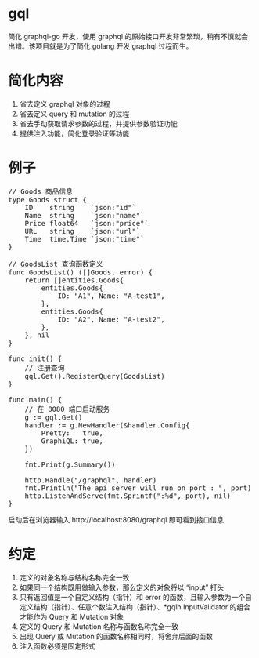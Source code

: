 # gql
简化 graphql-go 开发，使用 graphql 的原始接口开发非常繁琐，稍有不慎就会出错。该项目就是为了简化 golang 开发 graphql 过程而生。

# 简化内容
<ol>
<li>省去定义 graphql 对象的过程</li>
<li>省去定义 query 和 mutation 的过程</li>
<li>省去手动获取请求参数的过程，并提供参数验证功能</li>
<li>提供注入功能，简化登录验证等功能</li>
</ol>

# 例子
<pre>
// Goods 商品信息
type Goods struct {
	ID    string    `json:"id"`
	Name  string    `json:"name"`
	Price float64   `json:"price"`
	URL   string    `json:"url"`
	Time  time.Time `json:"time"`
}

// GoodsList 查询函数定义
func GoodsList() ([]Goods, error) {
	return []entities.Goods{
		entities.Goods{
			ID: "A1", Name: "A-test1",
		},
		entities.Goods{
			ID: "A2", Name: "A-test2",
		},
	}, nil
}

func init() {
	// 注册查询
	gql.Get().RegisterQuery(GoodsList)
}

func main() {
	// 在 8080 端口启动服务
	g := gql.Get()
	handler := g.NewHandler(&handler.Config{
		Pretty:   true,
		GraphiQL: true,
	})

	fmt.Print(g.Summary())

	http.Handle("/graphql", handler)
	fmt.Println("The api server will run on port : ", port)
	http.ListenAndServe(fmt.Sprintf(":%d", port), nil) 
}
</pre>

启动后在浏览器输入 http://localhost:8080/graphql 即可看到接口信息

# 约定
<ol>
	<li>定义的对象名称与结构名称完全一致</li>
	<li>如果同一个结构既用做输入参数，那么定义的对象将以 “input” 打头</li>
	<li>只有返回值是一个自定义结构（指针）和 error 的函数，且输入参数为一个自定义结构（指针）、任意个数注入结构（指针）、*gqlh.InputValidator 的组合才能作为 Query 和 Mutation 对象</li>
	<li>定义的 Query 和 Mutation 名称与函数名称完全一致</li>
	<li>出现 Query 或 Mutation 的函数名称相同时，将舍弃后面的函数</li>
	<li>注入函数必须是固定形式</li>
</ol>

